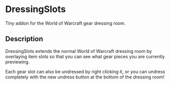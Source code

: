 # DressingSlots
Tiny addon for the World of Warcraft gear dressing room.

## Description
DressingSlots extends the normal World of Warcraft dressing room by overlaying item slots so that you can see what gear pieces you are currently previewing.

Each gear slot can also be undressed by right clicking it, or you can undress completely with the new undress button at the bottom of the dressing room!